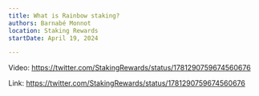 ```yaml
---
title: What is Rainbow staking?
authors: Barnabé Monnot
location: Staking Rewards
startDate: April 19, 2024

---
```


Video: <https://twitter.com/StakingRewards/status/1781290759674560676>

Link: <https://twitter.com/StakingRewards/status/1781290759674560676>